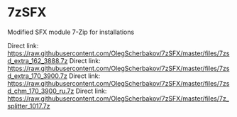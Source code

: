 # 7zSFX
Modified SFX module 7-Zip for installations

Direct link: https://raw.githubusercontent.com/OlegScherbakov/7zSFX/master/files/7zsd_extra_162_3888.7z
Direct link: https://raw.githubusercontent.com/OlegScherbakov/7zSFX/master/files/7zsd_extra_170_3900.7z
Direct link: https://raw.githubusercontent.com/OlegScherbakov/7zSFX/master/files/7zsd_chm_170_3900_ru.7z
Direct link: https://raw.githubusercontent.com/OlegScherbakov/7zSFX/master/files/7z_splitter_1017.7z

